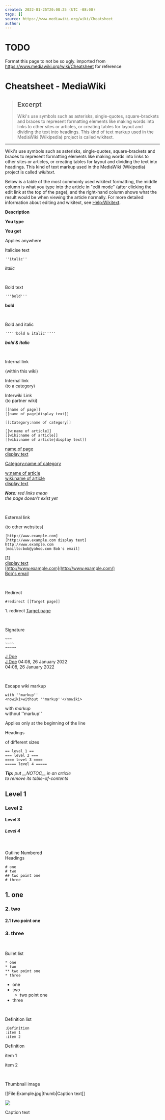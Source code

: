 ```yaml
---
created: 2022-01-25T20:08:25 (UTC -08:00)
tags: []
source: https://www.mediawiki.org/wiki/Cheatsheet
author: 
---
```


# TODO
Format this page to not be so ugly. imported from https://www.mediawiki.org/wiki/Cheatsheet for reference

# Cheatsheet - MediaWiki

> ## Excerpt
> Wiki's use symbols such as asterisks, single-quotes, square-brackets and braces to represent formatting elements like making words into links to other sites or articles, or creating tables for layout and dividing the text into headings. This kind of text markup used in the MediaWiki (Wikipedia) project is called wikitext.

---
Wiki's use symbols such as asterisks, single-quotes, square-brackets and braces to represent formatting elements like making words into links to other sites or articles, or creating tables for layout and dividing the text into headings. This kind of text markup used in the MediaWiki (Wikipedia) project is called _wikitext_.

Below is a table of the most commonly used wikitext formatting, the middle column is what you type into the article in "edit mode" (after clicking the edit link at the top of the page), and the right-hand column shows what the result would be when viewing the article normally. For more detailed information about editing and wikitext, see [Help:Wikitext](https://meta.wikimedia.org/wiki/Help:Wikitext).

**Description**

**You type**

**You get**

Applies anywhere

Italicise text

`''italic''`

_italic_

 

Bold text

`'''bold'''`

**bold**

 

Bold and italic

`'''''bold & italic'''''`

_**bold & italic**_

 

Internal link  

(within this wiki)

Internal link  
(to a category)

Interwiki Link  
(to partner wiki)

`[[name of page]]`  
`[[name of page|display text]]`

`[[:Category:name of category]]`

`[[w:name of article]]`  
`[[wiki:name of article]]`  
`[[wiki:name of article|display text]]`

[name of page](https://www.mediawiki.org/w/index.php?title=Name_of_page&action=edit&redlink=1 "Name of page (page does not exist)")  
[display text](https://www.mediawiki.org/w/index.php?title=Name_of_page&action=edit&redlink=1 "Name of page (page does not exist)")

[Category:name of category](https://www.mediawiki.org/w/index.php?title=Category:Name_of_category&action=edit&redlink=1 "Category:Name of category (page does not exist)")

[w:name of article](https://en.wikipedia.org/wiki/name_of_article "w:name of article")  
[wiki:name of article](https://www.mediawiki.org/w/index.php?title=Wiki:name_of_article&action=edit&redlink=1 "Wiki:name of article (page does not exist)")  
[display text](https://www.mediawiki.org/w/index.php?title=Wiki:name_of_article&action=edit&redlink=1 "Wiki:name of article (page does not exist)")

_**Note:** red links mean_  
_the page doesn't exist yet_

 

External link

(to other websites)

`[http://www.example.com]`  
`[http://www.example.com display text]`  
`http://www.example.com`  
`[mailto:bob@yahoo.com Bob's email]`

[\[1\]](http://www.example.com/)  
[display text](http://www.example.com/)  
[http://www.example.com](http://www.example.com/)  
[Bob's email](mailto:bob@yahoo.com)

 

Redirect

`#redirect [[Target page]]`

1\. redirect [Target page](https://www.mediawiki.org/w/index.php?title=Target_page&action=edit&redlink=1 "Target page (page does not exist)")

 

Signature

`~~~`  
`~~~~`  
`~~~~~`  

[J.Doe](https://www.mediawiki.org/w/index.php?title=User:J.Doe&action=edit&redlink=1 "User:J.Doe (page does not exist)")  
[J.Doe](https://www.mediawiki.org/w/index.php?title=User:J.Doe&action=edit&redlink=1 "User:J.Doe (page does not exist)") 04:08, 26 January 2022  
04:08, 26 January 2022  

 

Escape wiki markup

`with ''markup''`  
`<nowiki>without ''markup''</nowiki>`

with _markup_  
without ''markup''

Applies only at the beginning of the line

Headings

of different sizes

`== level 1 ==`  
`=== level 2 ===`  
`==== level 3 ====`  
`===== level 4 =====`

_**Tip:** put \_\_NOTOC\_\_ in an article_  
_to remove its table-of-contents_

## Level 1

### Level 2

#### Level 3

##### Level 4

 

Outline Numbered  
Headings

`# one`  
`# two`  
`## two point one`  
`# three`

## 1\. one

### 2\. two

#### 2.1 two point one

### 3\. three

 

Bullet list

`* one`  
`* two`  
`** two point one`  
`* three`

-   one
-   two
    -   two point one
-   three

 

Definition list

`;Definition`  
`:item 1`  
`:item 2`

Definition

item 1

item 2

 

Thumbnail image

\[\[File:Example.jpg|thumb|Caption text\]\]

[![](https://upload.wikimedia.org/wikipedia/mediawiki/thumb/a/a9/Example.jpg/220px-Example.jpg)](https://www.mediawiki.org/wiki/File:Example.jpg)

Caption text

